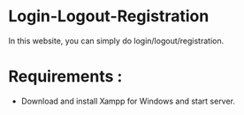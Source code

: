 # Login-Logout-Registration
In this website, you can simply do login/logout/registration.
# Requirements :
  - Download and install Xampp for Windows and start server.
